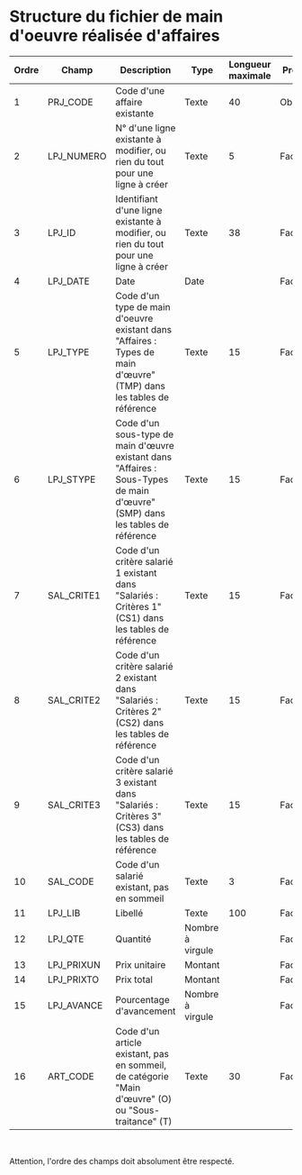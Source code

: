 # Structure du fichier de main d'oeuvre réalisée d'affaires










| Ordre | Champ | Description | Type | Longueur maximale | Présence | Exemple |
|---|---|---|---|---|---|---|
| 1 | PRJ\_CODE | Code d'une affaire existante | Texte | 40 | Obligatoire |  |
| 2 | LPJ\_NUMERO | N° d'une ligne existante à modifier, ou rien du tout pour une ligne à créer | Texte | 5 | Facultatif | 00003 |
| 3 | LPJ\_ID | Identifiant d'une ligne existante à modifier, ou rien du tout pour une ligne à créer | Texte | 38 | Facultatif | {2583DE57-AFB9-4760-9CEF-EB2889E43484} |
| 4 | LPJ\_DATE | Date | Date |   | Facultatif |   |
| 5 | LPJ\_TYPE | Code d'un type de main d'oeuvre existant dans "Affaires : Types de main d'œuvre" (TMP) dans les tables de référence | Texte | 15 | Facultatif |   |
| 6 | LPJ\_STYPE | Code d'un sous-type de main d'œuvre existant dans "Affaires : Sous-Types de main d'œuvre" (SMP) dans les tables de référence | Texte | 15 | Facultatif |   |
| 7 | SAL\_CRITE1 | Code d'un critère salarié 1 existant dans "Salariés : Critères 1" (CS1) dans les tables de référence | Texte | 15 | Facultatif |   |
| 8 | SAL\_CRITE2 | Code d'un critère salarié 2 existant dans "Salariés : Critères 2" (CS2) dans les tables de référence | Texte | 15 | Facultatif |   |
| 9 | SAL\_CRITE3 | Code d'un critère salarié 3 existant dans "Salariés : Critères 3" (CS3) dans les tables de référence | Texte | 15 | Facultatif |   |
| 10 | SAL\_CODE | Code d'un salarié existant, pas en sommeil | Texte | 3 | Facultatif |   |
| 11 | LPJ\_LIB | Libellé | Texte | 100 | Facultatif |   |
| 12 | LPJ\_QTE | Quantité | Nombre à virgule |   | Facultatif |   |
| 13 | LPJ\_PRIXUN | Prix unitaire | Montant |   | Facultatif |   |
| 14 | LPJ\_PRIXTO | Prix total | Montant |   | Facultatif |   |
| 15 | LPJ\_AVANCE | Pourcentage d'avancement | Nombre à virgule |   | Facultatif |   |
| 16 | ART\_CODE | Code d'un article existant, pas en sommeil, de catégorie "Main d'œuvre" (O) ou "Sous-traitance" (T) | Texte | 30 | Facultatif |   |


 


Attention, l'ordre des champs doit absolument être respecté.



